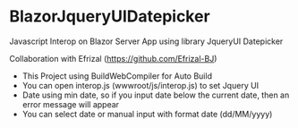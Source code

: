 # BlazorJqueryUIDatepicker
Javascript Interop on Blazor Server App using library JqueryUI Datepicker

Collaboration with Efrizal (https://github.com/Efrizal-BJ)

* This Project using BuildWebCompiler for Auto Build
* You can open interop.js (wwwroot/js/interop.js) to set Jquery UI
* Date using min date, so if you input date below the current date, then an error message will appear
* You can select date or manual input with format date (dd/MM/yyyy)
